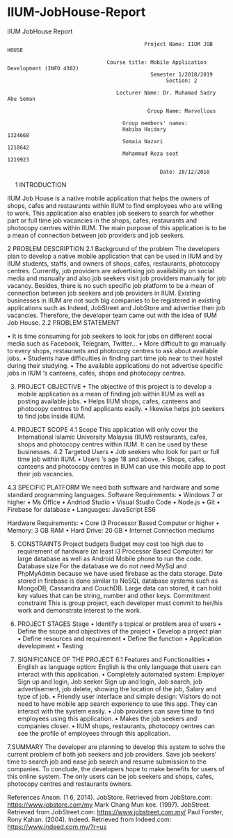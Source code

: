 # IIUM-JobHouse-Report
IIUM JobHouse Report

                                                Project Name: IIUM JOB HOUSE

                                    Course title: Mobile Application Development (INFO 4302)
                                                  Semester 1/2018/2019
                                                       Section: 2

                                       Lecturer Name: Dr. Muhamad Sadry Abu Seman

                                                 Group Name: Marvellous

                                         Group members' names: 
                                         Habiba Haidary                   1324668
                                         Somaia Nazari                    1218642
                                         Mohammad Reza seat               1219923
                                       
                                                     Date: 28/12/2018
 
1 INTRODUCTION

IIUM Job House is a native mobile application that helps the owners of shops, cafes and restaurants within IIUM to find employees who are willing to work. This application also enables job seekers to search for whether part or full time job vacancies in the shops, cafes, restaurants and photocopy centres within IIUM. The main purpose of this application is to be a mean of connection between job providers and job seekers.

2 PROBLEM DESCRIPTION
2.1 Background of the problem
The developers plan to develop a native mobile application that can be used in IIUM and by IIUM students, staffs, and owners of shops, cafes, restaurants, photocopy centres. Currently, job providers are advertising job availability on social media and manually and also job seekers visit job providers manually for job vacancy. 
Besides, there is no such specific job platform to be a mean of connection between job seekers and job providers in IIUM. Existing businesses in IIUM are not such big companies to be registered in existing applications such as Indeed, JobStreet and JobStore and advertise their job vacancies. Therefore, the developer team came out with the idea of IIUM Job House. 
2.2 PROBLEM STATEMENT

•	It is time consuming for job seekers to look for jobs on different social media such as Facebook, Telegram, Twitter...
•	More difficult to go manually to every shops, restaurants and photocopy centres to ask about available jobs.
•	Students have difficulties in finding part time job near to their hostel during their studying.
•	The available applications do not advertise specific jobs in IIUM ‘s canteens, cafés, shops and photocopy centres. 

3. PROJECT OBJECTIVE
•	The objective of this project is to develop a mobile application as a mean of finding job within IIUM as well as posting available jobs.
•	Helps IIUM shops, cafes, canteens and photocopy centres to find applicants easily.
•	likewise helps job seekers to find jobs inside IIUM.

4. PROJECT SCOPE
4.1 Scope
This application will only cover the International Islamic University Malaysia (IIUM) restaurants, cafes, shops and photocopy centres within IIUM. It can be used by these businesses. 
4.2 Targeted Users
•	Job seekers who look for part or full time job within IIUM.
•	Users ‘s age 18 and above.
•	Shops, cafes, canteens and photocopy centres in IIUM can use this mobile app to post their job vacancies.

4.3 SPECIFIC PLATFORM
 We need both software and hardware and some standard programming languages.
Software Requirements:
•	Windows 7 or higher
•	Ms Office 
•	Andriod Studio
•	Visual Studio Code
•	Node.js
•	Git
•	Firebase for database
•	Languages: JavaScript ES6

Hardware Requirements:
•	Core i3 Processor Based Computer or higher
•	Memory: 3 GB RAM
•	Hard Drive: 20 GB
•	Internet Connection mediums

5. CONSTRAINTS
Project budgets
Budget may cost too high due to requirement of hardware (at least i3 Processor Based Computer) for large database as well as Android Mobile phone to run the code. 
Database size
For the database we do not need MySql and PhpMyAdmin because we have used firebase as the data storage. 
Date stored in firebase is done similar to NoSQL database systems such as MongoDB, Cassandra and CouchDB. Large data can stored, it can hold key values that can be string, number and other keys. 
Commitment constraint
This is group project, each developer must commit to her/his work and demonstrate interest to the work.

6. PROJECT STAGES
Stage 
•	Identify a topical or problem area of users
•	Define the scope and objectives of the project 
•	Develop a project plan
•	Define resources and requirement
•	Define the function
•	Application development
•	Testing

7. SIGNIFICANCE OF THE PROJECT
6.1 Features and Functionalities
•	English as language option: English is the only language that users can interact with this application.
•	Completely automated system: Employer Sign up and login, Job seeker Sign up and login, Job search, job advertisement, job delete, showing the location of the job, Salary and type of job. 
•	Friendly user interface and simple design: Visitors do not need to have mobile app search experience to use this app. They can interact with the system easily.
•	Job providers can save time to find employees using this application.
•	Makes the job seekers and companies closer.
•	IIUM shops, restaurants, photocopy centres can see the profile of employees through this application. 

7.SUMMARY
The developer are planning to develop this system to solve the current problem of both job seekers and job providers. Save job seekers’ time to search job and ease job search and resume submission to the companies. To conclude, the developers hope to make benefits for users of this online system. The only users can be job seekers and shops, cafes, photocopy centres and restaurants owners.


References
Anson. (1 6, 2014). JobStore. Retrieved from JobStore.com: https://www.jobstore.com/my
Mark Chang Mun kee. (1997). JobStreet. Retrieved from JobStreet.com: https://www.jobstreet.com.my/
Paul Forster, Rony Kahan. (2004). Indeed. Retrieved from Indeed.com: https://www.indeed.com.my/?r=us


